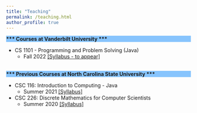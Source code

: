 ```yaml
---
title: "Teaching"
permalink: /teaching.html
author_profile: true
---
```


<div style="background-color: #87C4FD"><b>*** Courses at Vanderbilt University ***</b></div>

- CS 1101 - Programming and Problem Solving (Java)
  - Fall 2022 [[Syllabus - to appear]]()

<br>
<div style="background-color: #87C4FD"><b>*** Previous Courses at North Carolina State University ***</b></div>

- CSC 116: Introduction to Computing - Java 
  - Summer 2021 [[Syllabus]](https://ginabai.github.io/files/Teaching/CSC116(051)_Syllabus.pdf)
- CSC 226: Discrete Mathematics for Computer Scientists 
  - Summer 2020 [[Syllabus]](https://ginabai.github.io/files/Teaching/CSC226(051)_Syllabus.pdf)